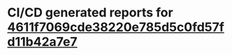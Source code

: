 # CI/CD generated reports for [4611f7069cde38220e785d5c0fd57fd11b42a7e7](https://github.com/hydephp/develop/commit/4611f7069cde38220e785d5c0fd57fd11b42a7e7)
